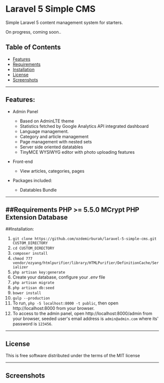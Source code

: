 # Laravel 5 Simple CMS
Simple Laravel 5 content management system for starters. 

On progress, coming soon..

## Table of Contents
* [Features](#item1)
* [Requirements](#item2)
* [Installation](#item3)
* [License](#item4)
* [Screenshots](#item5)
-----
<a name="item1"></a>
## Features:

* Admin Panel
    * Based on AdminLTE theme
    * Statistics fetched by Google Analytics API integrated dashboard
	* Language management.
	* Category and article management
	* Page management with nested sets
	* Server side oriented datatables
	* TinyMCE WYSIWYG editor with photo uploading features
* Front-end
	* View articles, categories, pages
	
* Packages included:
	* Datatables Bundle

-----
<a name="item2"></a>
##Requirements
	PHP >= 5.5.0
	MCrypt PHP Extension
	Database
-----
<a name="item3"></a>
##Installation:
1. `git clone https://github.com/ozdemirburak/laravel-5-simple-cms.git CUSTOM_DIRECTORY`
2. `cd CUSTOM_DIRECTORY`
3. `composer install`
4. `chmod 777 vendor/ezyang/htmlpurifier/library/HTMLPurifier/DefinitionCache/Serializer`
5. `php artisan key:generate`
6. Create your database, configure your *.env* file
7. `php artisan migrate`
8. `php artisan db:seed`
9. `bower install`
10. `gulp --production`
11. To run, `php -S localhost:8000 -t public`, then open http://localhost:8000 from your browser.
12. To access to the admin panel, open http://localhost:8000/admin from your browser, seeded user's email address is `admin@admin.com` where its' password is `123456`.
-----
<a name="item4"></a>
## License

This is free software distributed under the terms of the MIT license

-----
<a name="item5"></a>
## Screenshots
